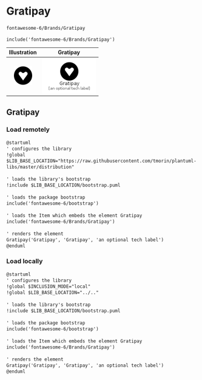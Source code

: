 # Gratipay


```text
fontawesome-6/Brands/Gratipay
```

```text
include('fontawesome-6/Brands/Gratipay')
```



| Illustration | Gratipay |
| :---: | :---: |
| ![illustration for Illustration](../../fontawesome-6/Brands/Gratipay.png) | ![illustration for Gratipay](../../fontawesome-6/Brands/Gratipay.Local.png) |




## Gratipay

### Load remotely
```plantuml
@startuml
' configures the library
!global $LIB_BASE_LOCATION="https://raw.githubusercontent.com/tmorin/plantuml-libs/master/distribution"

' loads the library's bootstrap
!include $LIB_BASE_LOCATION/bootstrap.puml

' loads the package bootstrap
include('fontawesome-6/bootstrap')

' loads the Item which embeds the element Gratipay
include('fontawesome-6/Brands/Gratipay')

' renders the element
Gratipay('Gratipay', 'Gratipay', 'an optional tech label')
@enduml
```

### Load locally
```plantuml
@startuml
' configures the library
!global $INCLUSION_MODE="local"
!global $LIB_BASE_LOCATION="../.."

' loads the library's bootstrap
!include $LIB_BASE_LOCATION/bootstrap.puml

' loads the package bootstrap
include('fontawesome-6/bootstrap')

' loads the Item which embeds the element Gratipay
include('fontawesome-6/Brands/Gratipay')

' renders the element
Gratipay('Gratipay', 'Gratipay', 'an optional tech label')
@enduml
```

